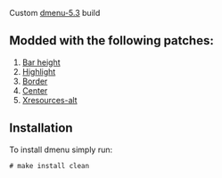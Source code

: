 Custom [dmenu-5.3](https://git.suckless.org/dmenu) build

## Modded with the following patches:
1. [Bar height](https://tools.suckless.org/dmenu/patches/bar_height/)
2. [Highlight](https://tools.suckless.org/dmenu/patches/highlight/)
3. [Border](https://tools.suckless.org/dmenu/patches/border/)
4. [Center](https://tools.suckless.org/dmenu/patches/center/)
5. [Xresources-alt](https://tools.suckless.org/dmenu/patches/xresources-alt/)

## Installation
To install dmenu simply run:
```
# make install clean
```